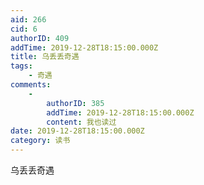 ```yaml
---
aid: 266
cid: 6
authorID: 409
addTime: 2019-12-28T18:15:00.000Z
title: 乌丢丢奇遇
tags:
    - 奇遇
comments:
    -
        authorID: 385
        addTime: 2019-12-28T18:15:00.000Z
        content: 我也读过
date: 2019-12-28T18:15:00.000Z
category: 读书
---
```


乌丢丢奇遇

